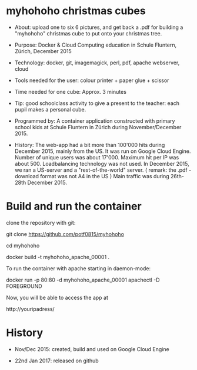 # myhohoho christmas cubes

- About:
upload one to six 6 pictures, and get back a .pdf for building a "myhohoho" christmas cube to put onto your christmas tree.

- Purpose:
Docker & Cloud Computing education in Schule Fluntern, Zürich, December 2015

- Technology:
docker, git, imagemagick, perl, pdf, apache webserver, cloud

- Tools needed for the user:
colour printer + paper glue + scissor

- Time needed for one cube:
Approx. 3 minutes

- Tip:
good schoolclass activity to give a present to the teacher: each pupil makes a personal cube.

- Programmed by:
A container application constructed with primary school kids at Schule Fluntern in Zürich during November/December 2015.

- History:
The web-app had a bit more than 100'000 hits during December 2015, mainly from the US. It was run on Google Cloud Engine.
Number of unique users was about 17'000. Maximum hit per IP was about 500. Loadbalancing technology was not used.
In December 2015, we ran a US-server and a "rest-of-the-world" server.
( remark: the .pdf - download format was not A4 in the US )
Main traffic was during 26th-28th December 2015.

# Build and run the container

clone the repository with git:

git clone https://github.com/potf0815/myhohoho

cd myhohoho

docker build -t myhohoho_apache_00001 .

To run the container with apache starting in daemon-mode:

docker run -p 80:80 -d myhohoho_apache_00001 apachectl -D FOREGROUND

Now, you will be able to access the app at

http://youripadress/

# History
- Nov/Dec 2015:
created, build and used on Google Cloud Engine

- 22nd Jan 2017:
released on github

 
